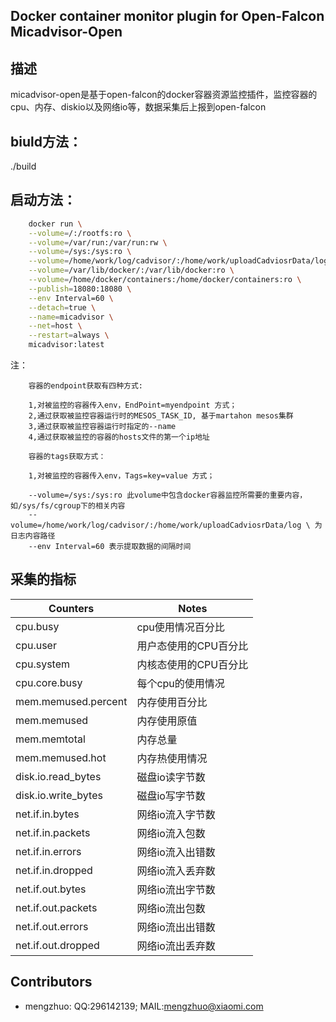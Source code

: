 Docker container monitor plugin for Open-Falcon  Micadvisor-Open
------------------------------------
描述
------------------
micadvisor-open是基于open-falcon的docker容器资源监控插件，监控容器的cpu、内存、diskio以及网络io等，数据采集后上报到open-falcon

biuld方法：
-----------------
./build

启动方法：
-----------------
```bash
    docker run \
    --volume=/:/rootfs:ro \
    --volume=/var/run:/var/run:rw \
    --volume=/sys:/sys:ro \
    --volume=/home/work/log/cadvisor/:/home/work/uploadCadviosrData/log \
    --volume=/var/lib/docker/:/var/lib/docker:ro \
    --volume=/home/docker/containers:/home/docker/containers:ro \
    --publish=18080:18080 \
    --env Interval=60 \
    --detach=true \
    --name=micadvisor \
    --net=host \
    --restart=always \
    micadvisor:latest
```

注：
```
    容器的endpoint获取有四种方式:

    1,对被监控的容器传入env，EndPoint=myendpoint 方式；
    2,通过获取被监控容器运行时的MESOS_TASK_ID, 基于martahon mesos集群
    3,通过获取被监控容器运行时指定的--name
    4,通过获取被监控的容器的hosts文件的第一个ip地址

    容器的tags获取方式：

    1,对被监控的容器传入env，Tags=key=value 方式；

    --volume=/sys:/sys:ro 此volume中包含docker容器监控所需要的重要内容，如/sys/fs/cgroup下的相关内容
    --volume=/home/work/log/cadvisor/:/home/work/uploadCadviosrData/log \ 为日志内容路径
    --env Interval=60 表示提取数据的间隔时间
```

采集的指标
--------------------------
| Counters | Notes|
|-----|------|
|cpu.busy|cpu使用情况百分比|
|cpu.user|用户态使用的CPU百分比|
|cpu.system|内核态使用的CPU百分比|
|cpu.core.busy|每个cpu的使用情况|
|mem.memused.percent|内存使用百分比|
|mem.memused|内存使用原值|
|mem.memtotal|内存总量|
|mem.memused.hot|内存热使用情况|
|disk.io.read_bytes|磁盘io读字节数|
|disk.io.write_bytes|磁盘io写字节数|
|net.if.in.bytes|网络io流入字节数|
|net.if.in.packets|网络io流入包数|
|net.if.in.errors|网络io流入出错数|
|net.if.in.dropped|网络io流入丢弃数|
|net.if.out.bytes|网络io流出字节数|
|net.if.out.packets|网络io流出包数|
|net.if.out.errors|网络io流出出错数|
|net.if.out.dropped|网络io流出丢弃数|

Contributors
------------------------------------------
- mengzhuo: QQ:296142139; MAIL:mengzhuo@xiaomi.com 
